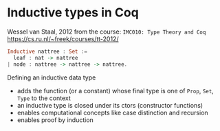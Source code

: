 # Inductive types in Coq
Wessel van Staal, 2012
from the course: `IMC010: Type Theory and Coq`
https://cs.ru.nl/~freek/courses/tt-2012/


```hs coq
Inductive nattree : Set :=
  leaf : nat -> nattree
| node : nattree -> nattree -> nattree.
```

Defining an inductive data type
- adds the function (or a constant) whose final type is 
  one of `Prop`, `Set`, `Type` to the context
- an inductive type is closed under its ctors (constructor functions)
- enables computational concepts like case distinction and recursion
- enables proof by induction
